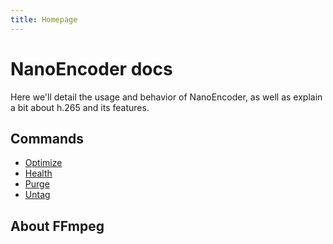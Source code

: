 ```yaml
---
title: Homepage
---
```

# NanoEncoder docs
Here we'll detail the usage and behavior of NanoEncoder, as well as explain a bit about h.265 and its features.

## Commands
- [Optimize](optimize.md)
- [Health](health.md)
- [Purge](purge.md)
- [Untag](untag.md)

## About FFmpeg
